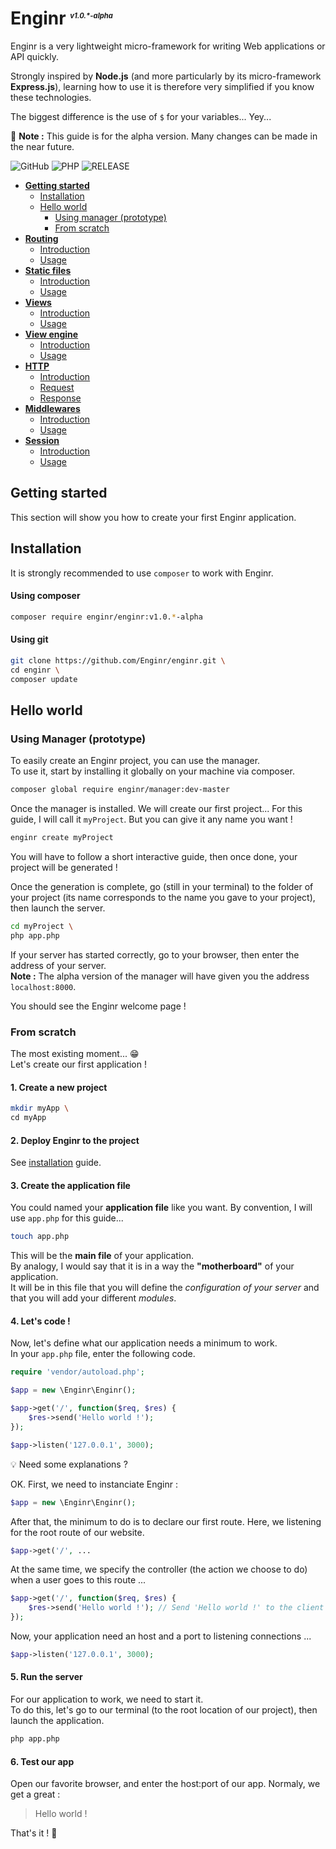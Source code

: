 
# Enginr <sup style="font-size:0.4em;font-style:italic">v1.0.\*-alpha</sup>

Enginr is a very lightweight micro-framework for writing Web applications or API quickly.  

Strongly inspired by  **Node.js** (and more particularly by its micro-framework **Express.js**), learning how to use it is therefore very simplified if you know these technologies.

The biggest difference is the use of `$` for your variables... Yey...

:triangular_flag_on_post: **Note :** This guide is for the alpha version. Many changes can be made in the near future.


![GitHub](https://img.shields.io/github/license/mashape/apistatus.svg?style=for-the-badge)
![PHP](https://img.shields.io/badge/php-%3E%3D7.2.0-blue.svg?&style=for-the-badge)
![RELEASE](https://img.shields.io/badge/pre--release-v1.0.1--alpha-green.svg?style=for-the-badge)

- [**Getting started**](#gs)
    - [Installation](#gs-installation)
    - [Hello world](#gs-hello-world)
        - [Using manager (prototype)](#gs-manager)
        - [From scratch](#gs-from-scratch)
- [**Routing**](#route)
    - [Introduction](#route-intro)
    - [Usage](#route-usage)
- [**Static files**](#static)
    - [Introduction](#static-intro)
    - [Usage](#static-usage)
- [**Views**](#views)
    - [Introduction](#views-intro)
    - [Usage](#views-usage)
- [**View engine**](#ve)
    - [Introduction](#ve-intro)
    - [Usage](#ve-usage)
- [**HTTP**](#http)
    - [Introduction](#http-intro)
    - [Request](#http-req)
    - [Response](#http-res)  
- [**Middlewares**](#mid)
    - [Introduction](#mid-intro)
    - [Usage](#mid-usage)
- [**Session**](#session)
    - [Introduction](#session-intro)
    - [Usage](#session-usage)

<h2 id="gs">Getting started</h2>

This section will show you how to create your first Enginr application.

<h2 id="gs-installation">Installation</h2>

It is strongly recommended to use `composer` to work with Enginr.

#### Using composer

```bash
composer require enginr/enginr:v1.0.*-alpha
```

#### Using git

```bash
git clone https://github.com/Enginr/enginr.git \
cd enginr \
composer update
```

<h2 id="gs-hello-world">Hello world</h2>

<h3 id="gs-manager">Using Manager (prototype)</h3>

To easily create an Enginr project, you can use the manager.  
To use it, start by installing it globally on your machine via composer.  

```bash
composer global require enginr/manager:dev-master
```

Once the manager is installed. We will create our first project...
For this guide, I will call it `myProject`. But you can give it any name you want !

```bash
enginr create myProject
```
You will have to follow a short interactive guide, then once done, your project will be generated !  

Once the generation is complete, go (still in your terminal) to the folder of your project (its name corresponds to the name you gave to your project), then launch the server.

```bash
cd myProject \
php app.php
```
If your server has started correctly, go to your browser, then enter the address of your server.  
**Note :** The alpha version of the manager will have given you the address `localhost:8000`.  

You should see the Enginr welcome page !

<h3 id="gs-from-sratch">From scratch</h3>

The most existing moment... :grin:  
Let's create our first application !

#### 1. Create a new project

```bash
mkdir myApp \
cd myApp
```

#### 2. Deploy Enginr to the project

See [installation](#gs-installation) guide.

#### 3. Create the application file

You could named your **application file** like you want. By convention, I will use `app.php` for this guide...

```bash
touch app.php
```

This will be the **main file** of your application.  
By analogy, I would say that it is in a way the **"motherboard"** of your application.  
It will be in this file that you will define the *configuration of your server* and that you will add your different *modules*.

#### 4. Let's code !

Now, let's define what our application needs a minimum to work.  
In your `app.php` file, enter the following code.

```php
require 'vendor/autoload.php';

$app = new \Enginr\Enginr();

$app->get('/', function($req, $res) {
	$res->send('Hello world !');
});

$app->listen('127.0.0.1', 3000);
```

:bulb: Need some explanations ?  

OK. First, we need to instanciate Enginr :

```php
$app = new \Enginr\Enginr();
```

After that, the minimum to do is to declare our first route.
Here, we listening for the root route of our website.

```php
$app->get('/', ...
```

At the same time, we specify the controller (the action we choose to do) when a user goes to this route ...

```php
$app->get('/', function($req, $res) {
	$res->send('Hello world !'); // Send 'Hello world !' to the client
});
```

Now, your application need an host and a port to listening connections ...

```php
$app->listen('127.0.0.1', 3000);
```

#### 5. Run the server

For our application to work, we need to start it.  
To do this, let's go to our terminal (to the root location of our project), then launch the application.

```bash
php app.php
```

#### 6. Test our app

Open our favorite browser, and enter the host:port of our app.
Normaly, we get a great :

> Hello world !

That's it ! :beers:
